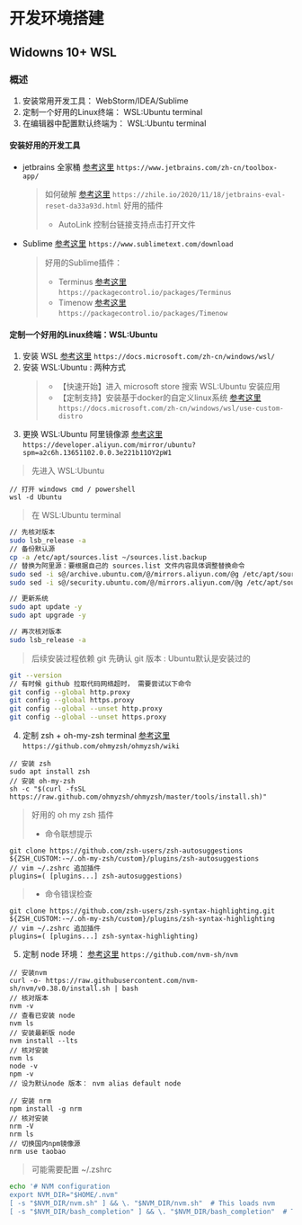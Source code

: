 # 开发环境搭建
## Widowns 10+ WSL

### 概述
1. 安装常用开发工具： WebStorm/IDEA/Sublime
2. 定制一个好用的Linux终端： WSL:Ubuntu terminal
3. 在编辑器中配置默认终端为： WSL:Ubuntu terminal

#### 安装好用的开发工具
- jetbrains 全家桶 [参考这里](https://www.jetbrains.com/zh-cn/toolbox-app/) `https://www.jetbrains.com/zh-cn/toolbox-app/`

    > 如何破解 [参考这里](https://zhile.io/2020/11/18/jetbrains-eval-reset-da33a93d.html) `https://zhile.io/2020/11/18/jetbrains-eval-reset-da33a93d.html`
    > 好用的插件
    > - AutoLink 控制台链接支持点击打开文件 

- Sublime [参考这里](https://www.sublimetext.com/download) `https://www.sublimetext.com/download`
    > 好用的Sublime插件： 
    > - Terminus [参考这里](https://packagecontrol.io/packages/Terminus) `https://packagecontrol.io/packages/Terminus`
    > - Timenow [参考这里](https://packagecontrol.io/packages/Timenow) `https://packagecontrol.io/packages/Timenow`

#### 定制一个好用的Linux终端：WSL:Ubuntu
1. 安装 WSL [参考这里](https://docs.microsoft.com/zh-cn/windows/wsl/) `https://docs.microsoft.com/zh-cn/windows/wsl/`
2. 安装 WSL:Ubuntu : 两种方式
    > - 【快速开始】进入 microsoft store 搜索 WSL:Ubuntu 安装应用
    > - 【定制支持】安装基于docker的自定义linux系统 [参考这里](https://docs.microsoft.com/zh-cn/windows/wsl/use-custom-distro) `https://docs.microsoft.com/zh-cn/windows/wsl/use-custom-distro`
3. 更换 WSL:Ubuntu 阿里镜像源 [参考这里](https://developer.aliyun.com/mirror/ubuntu?spm=a2c6h.13651102.0.0.3e221b11OY2pW1) `https://developer.aliyun.com/mirror/ubuntu?spm=a2c6h.13651102.0.0.3e221b11OY2pW1`
> 先进入 WSL:Ubuntu 
```
// 打开 windows cmd / powershell 
wsl -d Ubuntu
```
> 在 WSL:Ubuntu terminal
```bash
// 先核对版本
sudo lsb_release -a
// 备份默认源
cp -a /etc/apt/sources.list ~/sources.list.backup
// 替换为阿里源：要根据自己的 sources.list 文件内容具体调整替换命令
sudo sed -i s@/archive.ubuntu.com/@/mirrors.aliyun.com/@g /etc/apt/sources.list
sudo sed -i s@/security.ubuntu.com/@/mirrors.aliyun.com/@g /etc/apt/sources.list

// 更新系统
sudo apt update -y
sudo apt upgrade -y

// 再次核对版本
sudo lsb_release -a
```
> 后续安装过程依赖 git 先确认 git 版本 : Ubuntu默认是安装过的
```bash
git --version
// 有时候 github 拉取代码网络超时， 需要尝试以下命令
git config --global http.proxy
git config --global https.proxy
git config --global --unset http.proxy
git config --global --unset https.proxy
```
4. 定制 zsh + oh-my-zsh terminal [参考这里](https://github.com/ohmyzsh/ohmyzsh/wiki) `https://github.com/ohmyzsh/ohmyzsh/wiki`
```
// 安装 zsh
sudo apt install zsh
// 安装 oh-my-zsh
sh -c "$(curl -fsSL https://raw.github.com/ohmyzsh/ohmyzsh/master/tools/install.sh)"
```
> 好用的 oh my zsh 插件
> - 命令联想提示
```
git clone https://github.com/zsh-users/zsh-autosuggestions ${ZSH_CUSTOM:-~/.oh-my-zsh/custom}/plugins/zsh-autosuggestions
// vim ~/.zshrc 追加插件
plugins=( [plugins...] zsh-autosuggestions)
```
> - 命令错误检查
```
git clone https://github.com/zsh-users/zsh-syntax-highlighting.git ${ZSH_CUSTOM:-~/.oh-my-zsh/custom}/plugins/zsh-syntax-highlighting
// vim ~/.zshrc 追加插件
plugins=( [plugins...] zsh-syntax-highlighting)
```
5. 定制 node 环境： [参考这里](https://github.com/nvm-sh/nvm) `https://github.com/nvm-sh/nvm`
```
// 安装nvm
curl -o- https://raw.githubusercontent.com/nvm-sh/nvm/v0.38.0/install.sh | bash
// 核对版本
nvm -v
// 查看已安装 node
nvm ls
// 安装最新版 node
nvm install --lts
// 核对安装
nvm ls
node -v
npm -v
// 设为默认node 版本： nvm alias default node

// 安装 nrm
npm install -g nrm
// 核对安装
nrm -V
nrm ls
// 切换国内npm镜像源
nrm use taobao
```
> 可能需要配置 ~/.zshrc
```bash
echo '# NVM configuration
export NVM_DIR="$HOME/.nvm"
[ -s "$NVM_DIR/nvm.sh" ] && \. "$NVM_DIR/nvm.sh"  # This loads nvm
[ -s "$NVM_DIR/bash_completion" ] && \. "$NVM_DIR/bash_completion"  # This loads nvm bash_completion' >> ~/.zshrc
```
